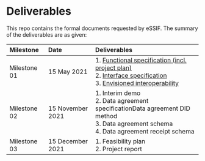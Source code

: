 # Deliverables

This repo contains the formal documents requested by eSSIF. The summary of the deliverables are as given: 

| Milestone    	| Date             	| Deliverables                                                                                                                                	|
|:--------------	|:------------------|:---------------------------------------------------------------------------------------------------------------------------------------------	|
| Milestone 01 	| 15 May 2021      	| 1. [Functional specification (incl. project plan)](https://github.com/decentralised-dataexchange/automated-data-agreements/commit/7f331a0c6f064f1e449546660efec2b809174e83)<br>2. [Interface specification](https://gitlab.grnet.gr/essif-lab/infrastructure_2/igrantio/deliverables/-/blob/master/interface_specification.md) <br>3. [Envisioned interoperability](https://gitlab.grnet.gr/essif-lab/infrastructure_2/igrantio/deliverables/-/blob/master/envisioned_interoperability_with_others.md)                            	|
| Milestone 02 	| 15 November 2021 	| 1. Interim demo<br>2. Data agreement specificationData agreement DID method<br>3. Data agreement schema<br>4. Data agreement receipt schema 	|
| Milestone 03 	| 15 December 2021 	| 1. Feasibility plan<br>2. Project report                                                                                                    	|
